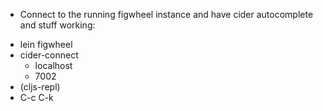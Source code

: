 * Connect to the running figwheel instance and have cider autocomplete and stuff working:
- lein figwheel
- cider-connect
  - localhost
  - 7002
- (cljs-repl)
- C-c C-k

